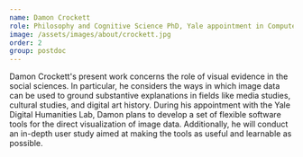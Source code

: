 ```yaml
---
name: Damon Crockett
role: Philosophy and Cognitive Science PhD, Yale appointment in Computer Science
image: /assets/images/about/crockett.jpg
order: 2
group: postdoc
---
```


Damon Crockett's present work concerns the role of visual evidence in the social sciences. In particular, he considers the ways in which image data can be used to ground substantive explanations in fields like media studies, cultural studies, and digital art history. During his appointment with the Yale Digital Humanities Lab, Damon plans to develop a set of flexible software tools for the direct visualization of image data. Additionally, he will conduct an in-depth user study aimed at making the tools as useful and learnable as possible.
